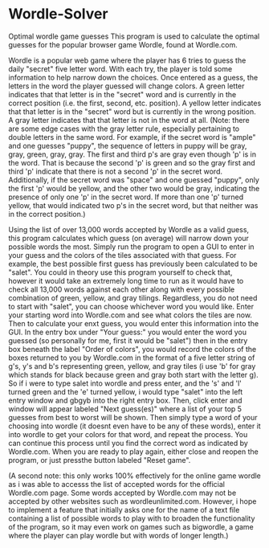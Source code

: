 # Wordle-Solver
Optimal wordle game guesses
This program is used to calculate the optimal guesses for the popular browser game Wordle, found at Wordle.com.

Wordle is a popular web game where the player has 6 tries to guess the daily "secret" five letter word. With each try, the player is told some information to help narrow down the choices. Once entered as a guess, the letters in the word the player guessed will change colors. A green letter indicates that that letter is in the "secret" word and is currently in the correct position (i.e. the first, second, etc. position). A yellow letter indicates that that letter is in the "secret" word but is currently in the wrong position. A gray letter indicates that that letter is not in the word at all. 
(Note: there are some edge cases with the gray letter rule, especially pertaining to double letters in the same word. For example, if the secret word is "ample" and one guesses "puppy", the sequence of letters in puppy will be gray, gray, green, gray, gray. The first and third p's are gray even though 'p' is in the word. That is because the second 'p' is green and so the gray first and third 'p' indicate that there is not a second 'p' in the secret word. Additionally, if the secret word was "space" and one guessed "puppy", only the first 'p' would be yellow, and the other two would be gray, indicating the presence of only one 'p' in the secret word. If more than one 'p' turned yellow, that would indicated two p's in the secret word, but that neither was in the correct position.)

Using the list of over 13,000 words accepted by Wordle as a valid guess, this program calculates which guess (on average) will narrow down your possible words the most. Simply run the program to open a GUI to enter in your guess and the colors of the tiles associated with that guess. For example, the best possible first guess has previously been calculated to be "salet". You could in theory use this program yourself to check that, however it would take an extremely long time to run as it would have to check all 13,000 words against each other along with every possible combination of green, yellow, and gray tilings. Regardless, you do not need to start with "salet", you can choose whichever word you would like. Enter your starting word into Wordle.com and see what colors the tiles are now. Then to calculate your enxt guess, you would enter this information into the GUI. In the entry box under "Your guess:" you would enter the word you guessed (so personally for me, first it would be "salet") then in the entry box beneath the label "Order of colors", you would record the colors of the boxes returned to you by Wordle.com in the format of a five letter string of g's, y's and b's representing green, yellow, and gray tiles (i use 'b' for gray which stands for black because green and gray both start with the letter g). So if i were to type salet into wordle and press enter, and the 's' and 'l' turned green and the 'e' turned yellow, i would type "salet" into the left entry window and gbgyb into the right entry box. Then, click enter and window will appear labeled "Next guess(es)" where a list of your top 5 guesses from best to worst will be shown. Then simply type a word of your choosing into wordle (it doesnt even have to be any of these words), enter it into wordle to get your colors for that word, and repeat the process. You can continue this process until you find the correct word as indicated by Wordle.com. When you are ready to play again, either close and reopen the program, or just pressthe button labeled "Reset game". 

(A second note: this only works 100% effectively for the online game wordle as i was able to accesss the list of  accepted words for the official Wordle.com page. Some words accepted by Wordle.com may not be accepted by other websites such as wordleunlimited.com. However, i hope to implement a feature that initially asks one for the name of a text file containing a list of possible words to play with to broaden the functionality of the program, so it may even work on games such as bigwordle, a game where the player can play wordle but with words of longer length.)

